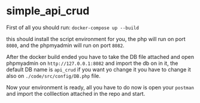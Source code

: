 # simple_api_crud

First of all you should run:
`docker-compose up --build`

this should install the script environment for you, the php will run on port `8080`, and the phpmyadmin will run on port `8082`.

After the docker build ended you have to take the DB file attached and open phpmyadmin on `http://127.0.0.1:8082` and import the db on in it, the default DB name is `api_crud` if you want yo change it you have to change it also on `./code/src/config/DB.php` file.

Now your environment is ready, all you have to do now is open your `postman` and import the colllection attached in the repo and start. 
